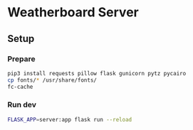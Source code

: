 # Weatherboard Server

## Setup

### Prepare

```bash
pip3 install requests pillow flask gunicorn pytz pycairo
cp fonts/* /usr/share/fonts/
fc-cache
```

### Run dev

```bash
FLASK_APP=server:app flask run --reload
```
